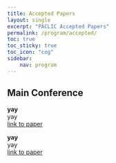 ```yaml
---
title: Accepted Papers
layout: single
excerpt: "PACLIC Accepted Papers"
permalink: /program/accepted/
toc: true
toc_sticky: true
toc_icon: "cog"
sidebar:
    nav: program
---
```



Main Conference
---
**yay**<br>yay<br>[link to paper](/downloads/PACLIC_37/PACLIC_37_paper_5.pdf)

**yay**<br>yay<br>[link to paper](/downloads/PACLIC_37/PACLIC_37_paper_9.pdf)